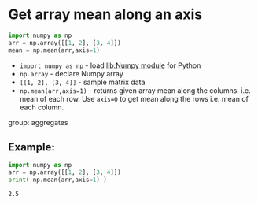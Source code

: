 # Get array mean along an axis

```python
import numpy as np
arr = np.array([[1, 2], [3, 4]])
mean = np.mean(arr,axis=1)
```

- `import numpy as np` - load [lib:Numpy module](/python-numpy/how-to-install-python-numpy-lib) for Python
- `np.array` - declare Numpy array
- `[[1, 2], [3, 4]]` - sample matrix data
- `np.mean(arr,axis=1)` - returns given array mean along the columns. i.e. mean of each row. Use `axis=0` to get mean along the rows i.e. mean of each column.

group: aggregates

## Example: 
```python
import numpy as np
arr = np.array([[1, 2], [3, 4]])
print( np.mean(arr,axis=1) )
```
```
2.5

```

